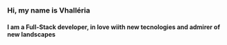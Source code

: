 ### Hi, my name is Vhalléria 
#### I am a Full-Stack developer, in love wiith new tecnologies and admirer of new landscapes
